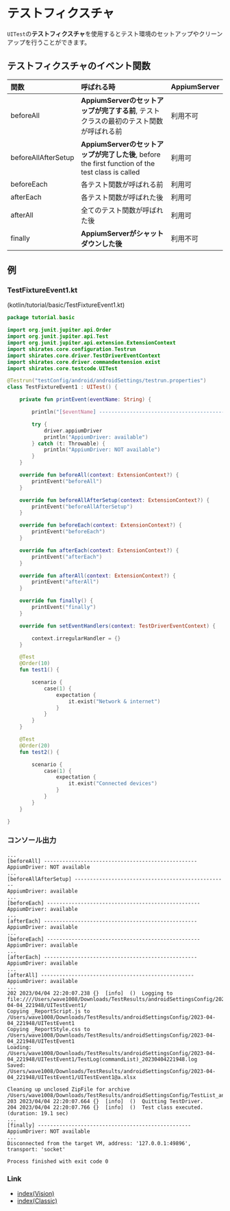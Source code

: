 # テストフィクスチャ

`UITest`の**テストフィクスチャ**を使用するとテスト環境のセットアップやクリーンアップを行うことができます。

## テストフィクスチャのイベント関数

| 関数                  | 呼ばれる時                                                                                | AppiumServer |
|:--------------------|:-------------------------------------------------------------------------------------|:-------------|
| beforeAll           | **AppiumServerのセットアップが完了する前**, テストクラスの最初のテスト関数が呼ばれる前                                 | 利用不可         |
| beforeAllAfterSetup | **AppiumServerのセットアップが完了した後**, before the first function of the test class is called | 利用可          |
| beforeEach          | 各テスト関数が呼ばれる前                                                                         | 利用可          |
| afterEach           | 各テスト関数が呼ばれた後                                                                         | 利用可          |
| afterAll            | 全てのテスト関数が呼ばれた後                                                                       | 利用可          |
| finally             | **AppiumServerがシャットダウンした後**                                                          | 利用不可         |

## 例

### TestFixtureEvent1.kt

(kotlin/tutorial/basic/TestFixtureEvent1.kt)

```kotlin
package tutorial.basic

import org.junit.jupiter.api.Order
import org.junit.jupiter.api.Test
import org.junit.jupiter.api.extension.ExtensionContext
import shirates.core.configuration.Testrun
import shirates.core.driver.TestDriverEventContext
import shirates.core.driver.commandextension.exist
import shirates.core.testcode.UITest

@Testrun("testConfig/android/androidSettings/testrun.properties")
class TestFixtureEvent1 : UITest() {

    private fun printEvent(eventName: String) {

        println("[$eventName] --------------------------------------------------")

        try {
            driver.appiumDriver
            println("AppiumDriver: available")
        } catch (t: Throwable) {
            println("AppiumDriver: NOT available")
        }
    }

    override fun beforeAll(context: ExtensionContext?) {
        printEvent("beforeAll")
    }

    override fun beforeAllAfterSetup(context: ExtensionContext?) {
        printEvent("beforeAllAfterSetup")
    }

    override fun beforeEach(context: ExtensionContext?) {
        printEvent("beforeEach")
    }

    override fun afterEach(context: ExtensionContext?) {
        printEvent("afterEach")
    }

    override fun afterAll(context: ExtensionContext?) {
        printEvent("afterAll")
    }

    override fun finally() {
        printEvent("finally")
    }

    override fun setEventHandlers(context: TestDriverEventContext) {

        context.irregularHandler = {}
    }

    @Test
    @Order(10)
    fun test1() {

        scenario {
            case(1) {
                expectation {
                    it.exist("Network & internet")
                }
            }
        }
    }

    @Test
    @Order(20)
    fun test2() {

        scenario {
            case(1) {
                expectation {
                    it.exist("Connected devices")
                }
            }
        }
    }

}
```

### コンソール出力

```
...
[beforeAll] --------------------------------------------------
AppiumDriver: NOT available
...
[beforeAllAfterSetup] --------------------------------------------------
AppiumDriver: available
...
[beforeEach] --------------------------------------------------
AppiumDriver: available
...
[afterEach] --------------------------------------------------
AppiumDriver: available
...
[beforeEach] --------------------------------------------------
AppiumDriver: available
...
[afterEach] --------------------------------------------------
AppiumDriver: available
...
[afterAll] --------------------------------------------------
AppiumDriver: available
...
202	2023/04/04 22:20:07.238	{}	[info]	()	Logging to file:////Users/wave1008/Downloads/TestResults/androidSettingsConfig/2023-04-04_221948/UITestEvent1/
Copying _ReportScript.js to /Users/wave1008/Downloads/TestResults/androidSettingsConfig/2023-04-04_221948/UITestEvent1
Copying _ReportStyle.css to /Users/wave1008/Downloads/TestResults/androidSettingsConfig/2023-04-04_221948/UITestEvent1
Loading: /Users/wave1008/Downloads/TestResults/androidSettingsConfig/2023-04-04_221948/UITestEvent1/TestLog(commandList)_20230404221948.log
Saved: /Users/wave1008/Downloads/TestResults/androidSettingsConfig/2023-04-04_221948/UITestEvent1/UITestEvent1@a.xlsx

Cleaning up unclosed ZipFile for archive /Users/wave1008/Downloads/TestResults/androidSettingsConfig/TestList_androidSettingsConfig.xlsx
203	2023/04/04 22:20:07.664	{}	[info]	()	Quitting TestDriver.
204	2023/04/04 22:20:07.766	{}	[info]	()	Test class executed. (duration: 19.1 sec)
...
[finally] --------------------------------------------------
AppiumDriver: NOT available
...
Disconnected from the target VM, address: '127.0.0.1:49896', transport: 'socket'

Process finished with exit code 0
```

### Link

- [index(Vision)](../../index_ja.md)
- [index(Classic)](../../classic/index_ja.md)
